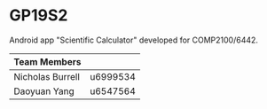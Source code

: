 # GP19S2

Android app "Scientific Calculator" developed for COMP2100/6442.

| **Team Members** |  |
| ------ | ------ |
| Nicholas Burrell | u6999534 |
| Daoyuan Yang | u6547564 |